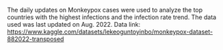 The daily updates on Monkeypox cases were used to analyze the top countries with the highest infections and the infection rate trend. The data used was last updated on Aug. 2022.
Data link: https://www.kaggle.com/datasets/lekeoguntoyinbo/monkeypox-dataset-882022-transposed
